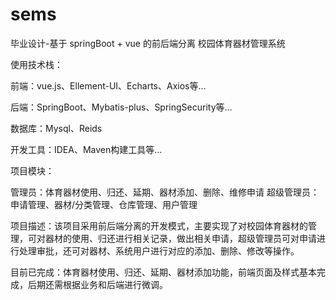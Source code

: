 # sems
毕业设计-基于 springBoot + vue 的前后端分离 校园体育器材管理系统

使用技术栈：

前端：vue.js、Ellement-UI、Echarts、Axios等...

后端：SpringBoot、Mybatis-plus、SpringSecurity等...

数据库：Mysql、Reids

开发工具：IDEA、Maven构建工具等...

项目模块：

管理员：体育器材使用、归还、延期、器材添加、删除、维修申请
超级管理员：申请管理、器材/分类管理、仓库管理、用户管理

项目描述：该项目采用前后端分离的开发模式，主要实现了对校园体育器材的管理，可对器材的使用、归还进行相关记录，做出相关申请，超级管理员可对申请进行处理审批，还可对器材、系统用户进行对应的添加、删除、修改等操作。

目前已完成：体育器材使用、归还、延期、器材添加功能，前端页面及样式基本完成，后期还需根据业务和后端进行微调。
